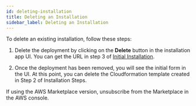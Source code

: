 ```yaml
---
id: deleting-installation
title: Deleting an Installation
sidebar_label: Deleting an Installation
---
```


<div style={{textAlign: "justify"}}>

To delete an existing installation, follow these steps:
1. Delete the deployment by clicking on the **Delete** button in the installation app UI. You can get the URL in step 3 of <a href="/docs/get-started/deploying-aws/initial-installation/">Initial Installation</a>.

2. Once the deployment has been removed, you will see the initial form in the UI. At this point, you can delete the Cloudformation template created in Step 2 of Installation Steps.

If using the AWS Marketplace version, unsubscribe from the Marketplace in the AWS console.

</div>